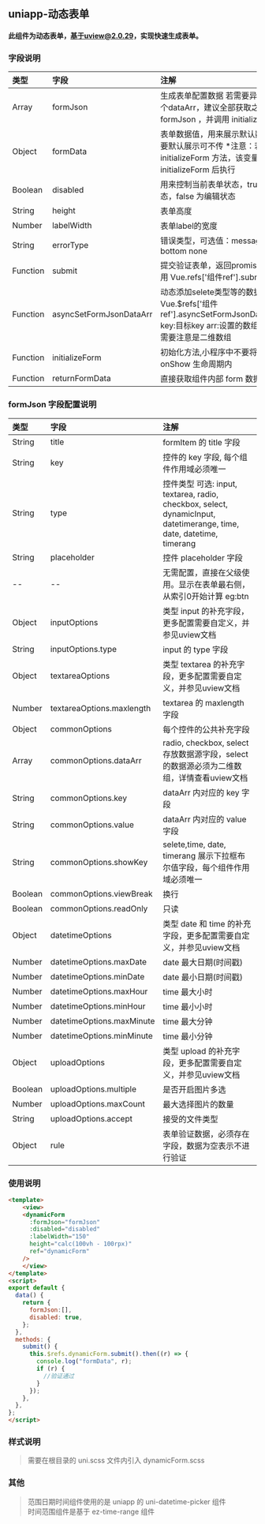 ## uniapp-动态表单
#### 此组件为动态表单，基于uview@2.0.29，实现快速生成表单。

### 字段说明

|类型|字段|注解|
|:-|:-|:-|
|Array|formJson|生成表单配置数据 若需要异步动态配置多个dataArr，建议全部获取之后再赋值 formJson ，并调用 initializeForm 方法|
|Object|formData|表单数据值，用来展示默认数据，如果不需要默认展示可不传 *注意：若使用 initializeForm 方法，该变量赋值需要再 initializeForm 后执行|
|Boolean|disabled|用来控制当前表单状态，true 为展示状态，false 为编辑状态|
|String|height|表单高度|
|Number|labelWidth|表单label的宽度|
|String|errorType|错误类型，可选值：message border-bottom none|
|Function|submit|提交验证表单，返回promise，通过refs调用 Vue.refs['组件ref'].submit()|
|Function|asyncSetFormJsonDataArr|动态添加selete类型等的数据 Vue.$refs['组件ref'].asyncSetFormJsonDataArr(key,arr) key:目标key arr:设置的数组，select类型需要注意是二维数组|
|Function|initializeForm|初始化方法,小程序中不要将该方法放于 onShow 生命周期内|
|Function|returnFormData|直接获取组件内部 form 数据|

### formJson 字段配置说明

|类型|字段|注解|
|:-|:-|:-|
|String|title|formItem 的 title 字段|
|String|key|控件的 key 字段, 每个组件作用域必须唯一||
|String|type|控件类型 可选: input, textarea, radio, checkbox, select, dynamicInput, datetimerange, time, date, datetime, timerang|
|String|placeholder|控件 placeholder 字段|
|--|--|无需配置，直接在父级使用。显示在表单最右侧，从索引0开始计算 eg:<view slot="slot-0">btn</view>|
|Object|inputOptions|类型 input 的补充字段，更多配置需要自定义，并参见uview文档|
|String|inputOptions.type|input 的 type 字段|
|Object|textareaOptions|类型 textarea 的补充字段，更多配置需要自定义，并参见uview文档|
|Number|textareaOptions.maxlength|textarea 的 maxlength 字段|
|Object|commonOptions|每个控件的公共补充字段|
|Array|commonOptions.dataArr|radio, checkbox, select 存放数据源字段，select 的数据源必须为二维数组，详情查看uview文档|
|String|commonOptions.key|dataArr 内对应的 key 字段|
|String|commonOptions.value|dataArr 内对应的 value 字段|
|String|commonOptions.showKey|selete,time, date, timerang 展示下拉框布尔值字段，每个组件作用域必须唯一|
|Boolean|commonOptions.viewBreak|换行|
|Boolean|commonOptions.readOnly|只读|
|Object|datetimeOptions|类型 date 和 time 的补充字段，更多配置需要自定义，并参见uview文档|
|Number|datetimeOptions.maxDate|date 最大日期(时间戳)|
|Number|datetimeOptions.minDate|date 最小日期(时间戳)|
|Number|datetimeOptions.maxHour|time 最大小时|
|Number|datetimeOptions.minHour|time 最小小时|
|Number|datetimeOptions.maxMinute|time 最大分钟|
|Number|datetimeOptions.minMinute|time 最小分钟|
|Object|uploadOptions|类型 upload 的补充字段，更多配置需要自定义，并参见uview文档|
|Boolean|uploadOptions.multiple|是否开启图片多选|
|Number|uploadOptions.maxCount|最大选择图片的数量|
|String|uploadOptions.accept|接受的文件类型|
|Object|rule|表单验证数据，必须存在字段，数据为空表示不进行验证|

### 使用说明

```html
<template>
	<view>
    <dynamicForm
      :formJson="formJson"
      :disabled="disabled"
      :labelWidth="150"
      height="calc(100vh - 100rpx)"
      ref="dynamicForm"
    />
	</view>
</template>
<script>
export default {
  data() {
    return {
      formJson:[],
      disabled: true,
    };
  },
  methods: {
    submit() {
      this.$refs.dynamicForm.submit().then((r) => {
        console.log("formData", r);
        if (r) {
          //验证通过
        }
      });
    },
  },
};
</script>
```

### 样式说明

> 需要在根目录的 uni.scss 文件内引入 dynamicForm.scss 

### 其他

> 范围日期时间组件使用的是 uniapp 的 uni-datetime-picker 组件  
> 时间范围组件是基于 ez-time-range 组件  